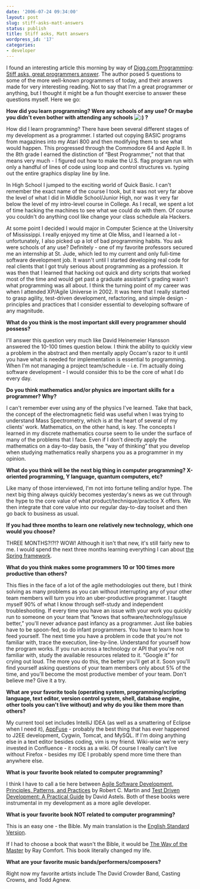 ```yaml
---
date: '2006-07-24 09:34:00'
layout: post
slug: stiff-asks-matt-answers
status: publish
title: Stiff asks, Matt answers
wordpress_id: '17'
categories:
- developer
---
```


I found an interesting article this morning by way of [Digg.com Programming](http://digg.com/programming): [Stiff asks, great programmers answer](http://sztywny.titaniumhosting.com/2006/07/23/stiff-asks-great-programmers-answers/). The author posed 5 questions to some of the more well-known programmers of today, and their answers made for very interesting reading. Not to say that I'm a great programmer or anything, but I thought it might be a fun thought exercise to answer these questions myself. Here we go:

**How did you learn programming? Were any schools of any use? Or maybe you didn't even bother with attending any schools ![:)](http://www.analienandastranger.com/wp-includes/images/smilies/icon_smile.gif)  ?**

How did I learn programming? There have been several different stages of my development as a programmer. I started out copying BASIC programs from magazines into my Atari 800 and then modifying them to see what would happen. This progressed through the Commodore 64 and Apple II. In the 8th grade I earned the distinction of “Best Programmer,” not that that means very much - I figured out how to make the U.S. flag program run with only a handful of lines of code using loop and control structures vs. typing out the entire graphics display line by line.

In High School I jumped to the exciting world of Quick Basic. I can't remember the exact name of the course I took, but it was not very far above the level of what I did in Middle School/Junior High, nor was it very far below the level of my intro-level course in College. As I recall, we spent a lot of time hacking the machines to see what we could do with them. Of course you couldn't do anything cool like change your class schedule ala Hackers.

At some point I decided I would major in Computer Science at the University of Mississippi. I really enjoyed my time at Ole Miss, and I learned a lot - unfortunately, I also picked up a lot of bad programming habits. You ask were schools of any use? Definitely - one of my favorite professors secured me an internship at St. Jude, which led to my current and only full-time software development job. It wasn't until I started developing real code for real clients that I got truly serious about programming as a profession. It was then that I learned that hacking out quick and dirty scripts that worked most of the time and would get past a graduate assistant's grading wasn't what programming was all about. I think the turning point of my career was when I attended XP/Agile Universe in 2002. It was here that I really started to grasp agility, test-driven development, refactoring, and simple design - principles and practices that I consider essential to developing software of any magnitude.

**What do you think is the most important skill every programmer should possess?**

I'll answer this question very much like David Heinemeier Hansson answered the 10-100 times question below. I think the ability to quickly view a problem in the abstract and then mentally apply Occam's razor to it until you have what is needed for implementation is essential to programming. When I'm not managing a project team/schedule - i.e. I'm actually doing software development - I would consider this to be the core of what I do every day.

**Do you think mathematics and/or physics are important skills for a programmer? Why?**

I can't remember ever using any of the physics I've learned. Take that back, the concept of the electromagnetic field was useful when I was trying to understand Mass Spectrometry, which is at the heart of several of my clients' work. Mathematics, on the other hand, is key. The concepts I learned in my discrete mathematics course seem to lie under the surface of many of the problems that I face. Even if I don't directly apply the mathematics on a day-to-day basis, the “way of thinking” that you develop when studying mathematics really sharpens you as a programmer in my opinion.

**What do you think will be the next big thing in computer programming? X-oriented programming, Y language, quantum computers, etc?**

Like many of those interviewed, I'm not into fortune telling and/or hype. The next big thing always quickly becomes yesterday's news as we cut through the hype to the core value of what product/technique/practice X offers. We then integrate that core value into our regular day-to-day toolset and then go back to business as usual. 

**If you had three months to learn one relatively new technology, which one would you choose?**

THREE MONTHS?!?!? WOW! Although it isn't that new, it's still fairly new to me. I would spend the next three months learning everything I can about [the Spring framework](http://www.springframework.org/).

**What do you think makes some programmers 10 or 100 times more productive than others?**

This flies in the face of a lot of the agile methodologies out there, but I think solving as many problems as you can without interrupting any of your other team members will turn you into an uber-productive programmer. I taught myself 90% of what I know through self-study and independent troubleshooting. If every time you have an issue with your work you quickly run to someone on your team that “knows that software/technology/issue better,” you'll never advance past infancy as a programmer. Just like babies have to be spoon-fed, so do infant programmers. You have to learn how to feed yourself. The next time you have a problem in code that you're not familiar with, trace the execution, line-by-line. Understand for yourself how the program works. If you run across a technology or API that you're not familiar with, study the available resources related to it. “Google it” for crying out loud. The more you do this, the better you'll get at it. Soon you'll find yourself asking questions of your team members only about 5% of the time, and you'll become the most productive member of your team. Don't believe me? Give it a try.

**What are your favorite tools (operating system, programming/scripting language, text editor, version control system, shell, database engine, other tools you can't live without) and why do you like them more than others?**

My current tool set includes IntelliJ IDEA (as well as a smattering of Eclipse when I need it), [AppFuse](http://www.appfuse.org/) - probably the best thing that has ever happened to J2EE development, Cygwin, Tomcat, and MySQL. If I'm doing anything else in a text editor besides coding, vim is my friend. Wiki-wise we're very invested in Confluence - it rocks as a wiki. Of course I really can't live without Firefox - besides my IDE I probably spend more time there than anywhere else.

**What is your favorite book related to computer programming?**

I think I have to call a tie here between [Agile Software Development, Principles, Patterns, and Practices](http://www.amazon.com/gp/product/0135974445/sr=8-2/qid=1153761714/ref=pd_bbs_2/102-7769528-6502532?ie=UTF8) by Robert C. Martin and [Test Driven Development: A Practical Guide](http://www.amazon.com/gp/product/0131016490/sr=1-1/qid=1153761786/ref=pd_bbs_1/102-7769528-6502532?ie=UTF8&s=books) by David Astels.  Both of these books were instrumental in my development as a more agile developer.

**What is your favorite book NOT related to computer programming?**

This is an easy one - the Bible.  My main translation is the [English Standard Version](http://www.esv.org/).

If I had to choose a book that wasn't the Bible, it would be [The Way of the Master](http://www.livingwaters.com/Merchant2/merchant.mv?Screen=PROD&Product_Code=102) by Ray Comfort.  This book literally changed my life.

**What are your favorite music bands/performers/composers?**

Right now my favorite artists include The David Crowder Band, Casting Crowns, and Todd Agnew.
